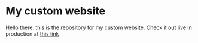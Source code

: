 # My custom website
Hello there, this is the repository for my custom website. Check it out live in production at [this link](https://samarthmayya.github.io)

